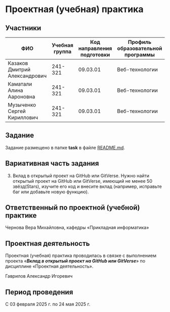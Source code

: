 # Проектная (учебная) практика

## Участники

| ФИО | Учебная группа | Код направления подготовки | Профиль образовательной программы |
|-|-|-|-|
| Казаков Дмитрий Александрович |241-321|09.03.01|Веб-технологии|
| Каматали Алина Аароновна |241-321|09.03.01|Веб-технологии|
| Музыченко Сергей Кириллович |241-321|09.03.01|Веб-технологии|

## Задание

Задание размещено в папке **task** в файле [README.md](task/README.md).

## Вариативная часть задания

3. Вклад в открытый проект на GitHub или GitVerse. 
Нужно найти открытый проект на GitHub или GitVerse, имеющий не менее 50 звёзд(Stars), изучите его код и внесите вклад (например, исправьте баг или добавьте новую функцию).

## Ответственный по проектной (учебной) практике

Чернова Вера Михайловна, кафедры «Прикладная информатика»

## Проектная деятельность

Проектная (учебная) практика проводилась в связке с выполнением проекта «***Вклад в открытый проект на GitHub или GitVerse***» по дисциплине «Проектная деятельность».

Гаврилов Александр Игоревич

## Период проведения

С 03 февраля 2025 г. по 24 мая 2025 г.
